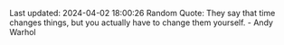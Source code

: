 Last updated: 2024-04-02 18:00:26
Random Quote: They say that time changes things, but you actually have to change them yourself. - Andy Warhol
